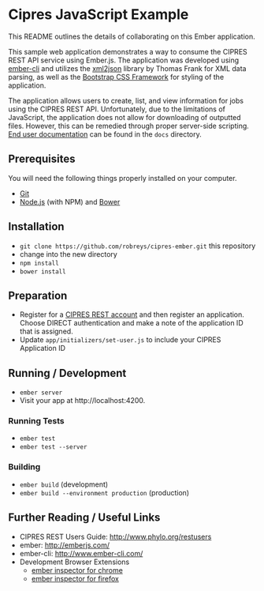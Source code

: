 # Cipres JavaScript Example

This README outlines the details of collaborating on this Ember application.

This sample web application demonstrates a way to consume the CIPRES REST API service
using Ember.js. The application was developed using [ember-cli](http://www.ember-cli.com/)
and utilizes the [xml2json](http://www.thomasfrank.se/xml_to_json.html) library by Thomas Frank
for XML data parsing, as well as the [Bootstrap CSS Framework](http://getbootstrap.com/)
 for styling of the application.

The application allows users to create, list, and view information for jobs using the
CIPRES REST API. Unfortunately, due to the limitations of JavaScript, the application does not allow
for downloading of outputted files. However, this can be remedied through proper server-side
 scripting. [End user documentation](docs/end_user_documentation.md) can be found in the `docs` directory.

## Prerequisites

You will need the following things properly installed on your computer.

* [Git](http://git-scm.com/)
* [Node.js](http://nodejs.org/) (with NPM) and [Bower](http://bower.io/)

## Installation

* `git clone https://github.com/robreys/cipres-ember.git` this repository
* change into the new directory
* `npm install`
* `bower install`

## Preparation

* Register for a [CIPRES REST account](http://www.phylo.org/restusers) and then register an application.
	Choose DIRECT authentication and make a note of the application ID that is assigned.
* Update `app/initializers/set-user.js` to include your CIPRES Application ID

## Running / Development

* `ember server`
* Visit your app at http://localhost:4200.

### Running Tests

* `ember test`
* `ember test --server`

### Building

* `ember build` (development)
* `ember build --environment production` (production)

## Further Reading / Useful Links

* CIPRES REST Users Guide: http://www.phylo.org/restusers
* ember: http://emberjs.com/
* ember-cli: http://www.ember-cli.com/
* Development Browser Extensions
  * [ember inspector for chrome](https://chrome.google.com/webstore/detail/ember-inspector/bmdblncegkenkacieihfhpjfppoconhi)
  * [ember inspector for firefox](https://addons.mozilla.org/en-US/firefox/addon/ember-inspector/)

